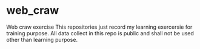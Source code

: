# web_craw
Web craw exercise
This repositories just record my learning exercersie for training purpose.
All data collect in this repo is public and shall not be used other than learning purpose.
